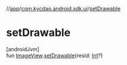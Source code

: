 //[app](../../index.md)/[com.kycdao.android.sdk.ui](index.md)/[setDrawable](set-drawable.md)

# setDrawable

[androidJvm]\
fun [ImageView](https://developer.android.com/reference/kotlin/android/widget/ImageView.html).[setDrawable](set-drawable.md)(resId: [Int](https://kotlinlang.org/api/latest/jvm/stdlib/kotlin/-int/index.html)?)
